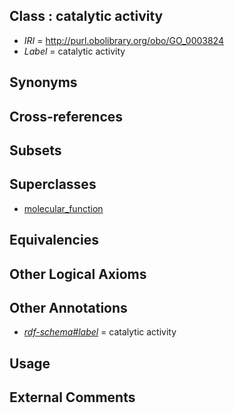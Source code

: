
## Class : catalytic activity

 * *IRI* = http://purl.obolibrary.org/obo/GO_0003824
 * *Label* = catalytic activity

## Synonyms


## Cross-references


## Subsets


## Superclasses

 * [molecular_function](../../GO/74/GO_0003674.md)

## Equivalencies


## Other Logical Axioms


## Other Annotations

 * *[rdf-schema#label](../../el/rdf-schema#label.md)* = catalytic activity

## Usage


## External Comments

